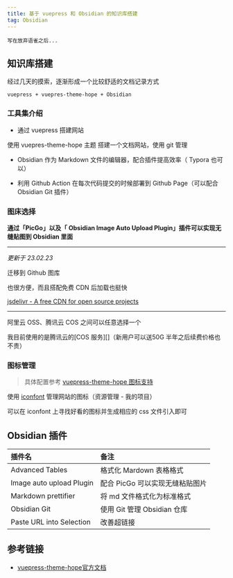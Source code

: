 ```yaml
---
title: 基于 vuepress 和 Obsidian 的知识库搭建
tag: Obsidian
---
```


```
写在放弃语雀之后...
```

## 知识库搭建

经过几天的摸索，逐渐形成一个比较舒适的文档记录方式

`vuepress + vuepres-theme-hope + Obsidian`

### 工具集介绍

- 通过 vuepress 搭建网站

使用 vuepres-theme-hope 主题 搭建一个文档网站，使用 git 管理

- Obsidian 作为 Markdown 文件的编辑器，配合插件提高效率（ Typora 也可以）

- 利用 Github Action 在每次代码提交的时候部署到  Github Page（可以配合 Obsidian Git 插件）

### 图床选择

**通过「PicGo」以及「 Obsidian Image Auto Upload Plugin」插件可以实现无缝贴图到 Obsidian 里面**

---

_更新于 23.02.23_

迁移到 Github 图库

也很方便，而且搭配免费 CDN 后加载也挺快

[jsdelivr -  A free CDN for open source projects][]

---

阿里云 OSS、腾讯云 COS 之间可以任意选择一个

我目前使用的是腾讯云的[COS 服务][]（新用户可以送50G 半年之后续费价格也不贵）

### 图标管理

> 具体配置参考 [vuepress-theme-hope 图标支持][]

使用 [iconfont][] 管理网站的图标（资源管理 - 我的项目）

可以在 iconfont 上寻找好看的图标并生成相应的 css 文件引入即可

## Obsidian 插件

| 插件名                      | 备注                    |
| :----------------------- | :-------------------- |
| Advanced Tables          | 格式化 Mardown 表格格式      |
| Image auto upload Plugin | 配合 PicGo 可以实现无缝粘贴图片   |
| Markdown prettifier      | 将 md 文件格式化为标准格式       |
| Obsidian Git             | 使用 Git 管理 Obsidian 仓库 |
| Paste URL into Selection | 改善超链接                 |

## 参考链接

- [vuepress-theme-hope官方文档][]

​​<!-- +++++++++ 下面是引用式链接 +++++++++ -->

[vuepress-theme-hope官方文档]: https://vuepress-theme-hope.github.io/v2/zh/guide

[iconfont]: https://www.iconfont.cn/manage/index

[vuepress-theme-hope 图标支持]: https://vuepress-theme-hope.github.io/v2/zh/guide/interface/icon.html

[COS服务]: https://console.cloud.tencent.com/cos

[jsdelivr -  A free CDN for open source projects]: https://www.jsdelivr.com/?docs=gh
